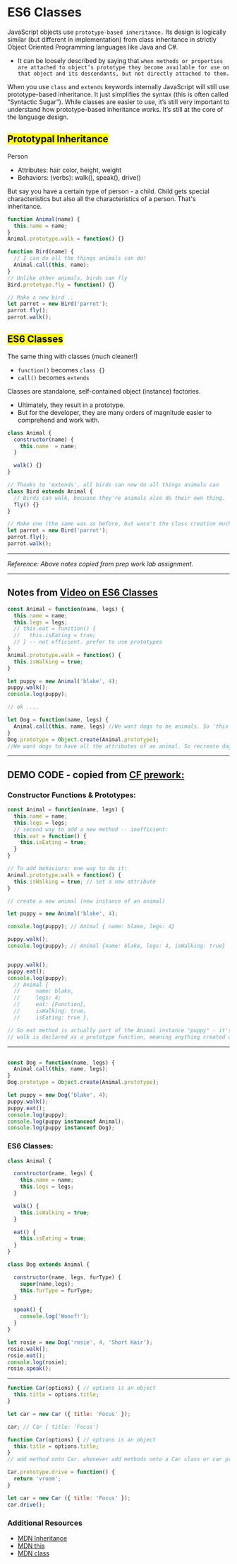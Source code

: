 # ES6 Classes

JavaScript objects use `prototype-based inheritance.` Its design is logically similar (but different in implementation) from class inheritance in strictly Object Oriented Programming languages like Java and C#.

- It can be loosely described by saying that `when methods or properties are attached to object’s prototype they become available for use on that object and its descendants, but not directly attached to them.`

When you use `class` and `extends` keywords internally JavaScript will still use prototype-based inheritance. It just simplifies the syntax (this is often called “Syntactic Sugar”). While classes are easier to use, it’s still very important to understand how prototype-based inheritance works. It’s still at the core of the language design.

## <mark>Prototypal Inheritance</mark>

Person

- Attributes: hair color, height, weight
- Behaviors: (verbs): walk(), speak(), drive()

But say you have a certain type of person - a child. Child gets special characteristics but also all the characteristics of a person. That's inheritance. 

```js
function Animal(name) {
  this.name = name;
}
Animal.prototype.walk = function() {}

function Bird(name) {
  // I can do all the things animals can do!
  Animal.call(this, name);
}
// Unlike other animals, birds can fly
Bird.prototype.fly = function() {}

// Make a new bird ..
let parrot = new Bird('parrot');
parrot.fly();
parrot.walk();
```

## <mark>ES6 Classes</mark>

The same thing with classes (much cleaner!)

- `function()` becomes `class {}`
- `call()` becomes `extends`

Classes are standalone, self-contained object (instance) factories.

- Ultimately, they result in a prototype.
- But for the developer, they are many orders of magnitude easier to comprehend and work with.

```js
class Animal {
  constructor(name) {
    this.name  = name;
  }

  walk() {}
}

// Thanks to 'extends', all birds can now do all things animals can
class Bird extends Animal {
  // Birds can walk, becuase they're animals also do their own thing.
  fly() {}
}

// Make one (the same was as before, but wasn't the class creation much easier?)
let parrot = new Bird('parrot');
parrot.fly();
parrot.walk();
```

-----

*Reference: Above notes copied from prep work lab assignment.*

-----

## Notes from [Video on ES6 Classes](https://www.youtube.com/watch?v=9Yc5J3Ap9-4)

```js
const Animal = function(name, legs) {
  this.name = name;
  this.legs = legs;
  // this.eat = function() {
  //   this.isEating = true;
  // } -- not efficient. prefer to use prototypes
}
Animal.prototype.walk = function() {
  this.isWalking = true;
}

let puppy = new Animal('blake', 4);
puppy.walk();
console.log(puppy);

// ok ....

let Dog = function(name, legs) {
  Animal.call(this, name, legs) //We want dogs to be animals. So 'this' is calling Animal constructor. and send along 'name' and 'legs'
}
Dog.prototype = Object.create(Animal.prototype);
//We want dogs to have all the attributes of an animal. So recreate dog's prototype as a mirror of the animal prototype.

```

-----

## DEMO CODE - copied from [CF prework:](https://codefellows.github.io/code-301-guide/curriculum/prework/classes/DEMO.html)

### Constructor Functions & Prototypes:

```js
const Animal = function(name, legs) {
  this.name = name;
  this.legs = legs;
  // second way to add a new method -- inefficient:
  this.eat = function() {
    this.isEating = true;
  }
}

// To add behaviors: one way to do it:
Animal.prototype.walk = function() {
  this.isWalking = true; // set a new attribute
}

// create a new animal (new instance of an animal)

let puppy = new Animal('blake', 4);

console.log(puppy); // Animal { name: blake, legs: 4}

puppy.walk();
console.log(puppy); // Animal {name: blake, legs: 4, isWalking: true}


puppy.walk();
puppy.eat();
console.log(puppy); 
  // Animal {
  //     name: blake,
  //     legs: 4;
  //     eat: [Function],
  //     isWalking: true,
  //     isEating: true },

// So eat method is actually part of the Animal instance "puppy" - it's a first class property
// walk is declared as a prototype function, meaning anything created as an instance of an animal gets to share in whatever the prototype is. So any animal has access to the walk method, but it doesn't actually have to have the walk method as part of its first class properties, meaning much more memory efficient and we can share behaviors instead of actually owning behaviors.
```

-----

```js

const Dog = function(name, legs) {
  Animal.call(this, name, legs);
}
Dog.prototype = Object.create(Animal.prototype);

let puppy = new Dog('blake', 4);
puppy.walk();
puppy.eat();
console.log(puppy);
console.log(puppy instanceof Animal);
console.log(puppy instanceof Dog);
```

### ES6 Classes:

```js
class Animal {

  constructor(name, legs) {
    this.name = name;
    this.legs = legs;
  }

  walk() {
    this.isWalking = true;
  }

  eat() {
    this.isEating = true;
  }
}

class Dog extends Animal {

  constructor(name, legs, furType) {
    super(name,legs);
    this.furType = furType;
  }

  speak() {
    console.log('Wooof!');
  }
}

let rosie = new Dog('rosie', 4, 'Short Hair');
rosie.walk();
rosie.eat();
console.log(rosie);
rosie.speak();
```

-----

```js
function Car(options) { // options is an object
  this.title = options.title;
}

let car = new Car ({ title: 'Focus' });

car; // Car { title: 'Focus'}
```

```js
function Car(options) { // options is an object
  this.title = options.title;
}
// add method onto Car. whenever add methods onto a Car class or car prototype, add it to the prototype object of the constructor

Car.prototype.drive = function() {
  return 'vroom';
}

let car = new Car ({ title: 'Focus' });
car.drive();
```

### Additional Resources

- [MDN Inheritance](https://developer.mozilla.org/en-US/docs/Web/JavaScript/Inheritance_and_the_prototype_chain)
- [MDN this](https://developer.mozilla.org/en-US/docs/Web/JavaScript/Reference/Operators/this)
- [MDN class](https://developer.mozilla.org/en-US/docs/Web/JavaScript/Reference/Classes)
